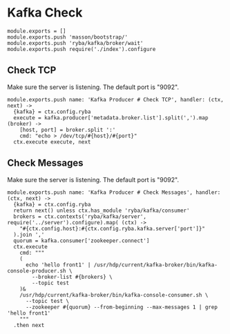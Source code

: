 
# Kafka Check

    module.exports = []
    module.exports.push 'masson/bootstrap/'
    module.exports.push 'ryba/kafka/broker/wait'
    module.exports.push require('./index').configure

## Check TCP

Make sure the server is listening. The default port is "9092".

    module.exports.push name: 'Kafka Producer # Check TCP', handler: (ctx, next) ->
      {kafka} = ctx.config.ryba
      execute = kafka.producer['metadata.broker.list'].split(',').map (broker) ->
        [host, port] = broker.split ':'
        cmd: "echo > /dev/tcp/#{host}/#{port}"
      ctx.execute execute, next

## Check Messages

Make sure the server is listening. The default port is "9092".

    module.exports.push name: 'Kafka Producer # Check Messages', handler: (ctx, next) ->
      {kafka} = ctx.config.ryba
      return next() unless ctx.has_module 'ryba/kafka/consumer'
      brokers = ctx.contexts('ryba/kafka/server', require('../server').configure).map( (ctx) ->
        "#{ctx.config.host}:#{ctx.config.ryba.kafka.server['port']}"
      ).join ','
      quorum = kafka.consumer['zookeeper.connect']
      ctx.execute
        cmd: """
        (
          echo 'hello front1' | /usr/hdp/current/kafka-broker/bin/kafka-console-producer.sh \
            --broker-list #{brokers} \
            --topic test
        )&
        /usr/hdp/current/kafka-broker/bin/kafka-console-consumer.sh \
          --topic test \
          --zookeeper #{quorum} --from-beginning --max-messages 1 | grep 'hello front1'
        """
      .then next
